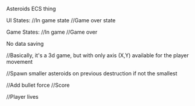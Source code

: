 Asteroids ECS thing

UI States:
//In game state
//Game over state

Game States:
//In game
//Game over

No data saving

//Basically, it's a 3d game, but with only axis (X,Y) available for the player movement

//Spawn smaller asteroids on previous destruction if not the smallest

//Add bullet force
//Score


//Player lives